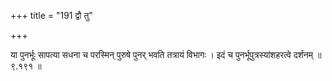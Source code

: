 +++
title = "191 द्वौ तु"

+++

या पुनर्भूः सापत्या सधना च परस्मिन् पुरुषे पुनर् भवति तत्रायं विभागः । इदं च पुनर्भूपुत्रस्यांशहरत्वे दर्शनम् ॥ ९.१९१ ॥